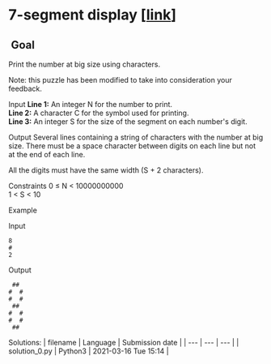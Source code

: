 # 7-segment display \[[link](https://www.codingame.com/training/hard/7-segment-display)\]


 Goal
-----


Print the number at big size using characters.  
  
Note: this puzzle has been modified to take into consideration your feedback.



Input
**Line 1:** An integer N for the number to print.  
**Line 2:** A character C for the symbol used for printing.  
**Line 3:** An integer S for the size of the segment on each number's digit.


Output
Several lines containing a string of characters with the number at big size. There must be a space character between digits on each line but not at the end of each line.  
  
All the digits must have the same width (S + 2 characters).


Constraints
0 ≤ N < 10000000000  
1 < S < 10


Example


Input

```
8
#
2
```



Output

```
 ##
#  #
#  #
 ##
#  #
#  #
 ##
```





Solutions:
| filename | Language | Submission date |
| --- | --- | --- |
| solution_0.py | Python3 | 2021-03-16 Tue 15:14 |
